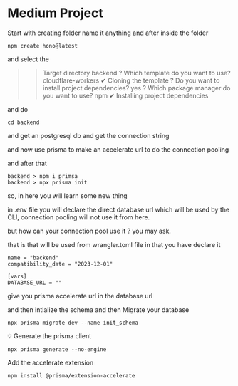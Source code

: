 # Medium Project

Start with creating folder name it anything and after inside the folder 

``` 
npm create hono@latest
```

and select the

>>Target directory backend
>>? Which template do you want to use? cloudflare-workers
>>✔ Cloning the template
>>? Do you want to install project dependencies? yes
>>? Which package manager do you want to use? npm
>>✔ Installing project dependencies

and do 

```
cd backend
```

and get an postgresql db and get the connection string 

and now use prisma to make an accelerate url to do the connection pooling 

and after that 

```
backend > npm i primsa
backend > npx prisma init
```

so, in here you will learn some new thing 

in .env file you will declare the direct database url which will be used by the CLI, connection pooling will not use it from here.  

but how can your connection pool use it ? you may ask.  

that is that will be used from wrangler.toml file in that you have declare it 

```
name = "backend"
compatibility_date = "2023-12-01"

[vars]
DATABASE_URL = "" 
```
give you prisma accelerate url in the database url

and then intialize the schema 
and then Migrate your database

```
npx prisma migrate dev --name init_schema
```
💡
Generate the prisma client 

```
npx prisma generate --no-engine
```

Add the accelerate extension

```
npm install @prisma/extension-accelerate
```